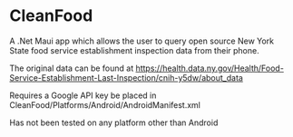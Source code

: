 # CleanFood

A .Net Maui app which allows the user to query open source 
New York State food service establishment inspection data 
from their phone.

The original data can be found at 
https://health.data.ny.gov/Health/Food-Service-Establishment-Last-Inspection/cnih-y5dw/about_data 

Requires a Google API key be placed in CleanFood/Platforms/Android/AndroidManifest.xml

Has not been tested on any platform other than Android
